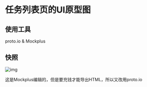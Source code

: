 # 任务列表页的UI原型图

## 使用工具

proto.io & Mockplus

## 快照

![img](/Users/apple/Desktop/SWSAD/uidesign/TaskListUIDesign/resource/img.png)

这是Mockplus编辑的，但是要充钱才能导出HTML，所以又改用proto.io

